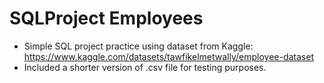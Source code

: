 # SQLProject Employees
- Simple SQL project practice using dataset from Kaggle: https://www.kaggle.com/datasets/tawfikelmetwally/employee-dataset
- Included a shorter version of .csv file for testing purposes.
